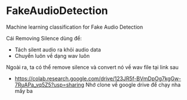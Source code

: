 # FakeAudioDetection
Machine learning classification for Fake Audio Detection


Cái Removing Silence dùng để:
-  Tách silent audio ra khỏi audio data
-  Chuyển luôn về dạng wav luôn

Ngoài ra, ta có thể remove silence và convert nó về wav file tại link sau
- https://colab.research.google.com/drive/123JR5f-BVmDpOg7kgGw-7RuAPa_vq5Z5?usp=sharing
Nhớ clone về google drive để chạy nha mấy ba
